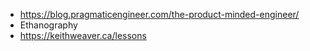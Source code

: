 - https://blog.pragmaticengineer.com/the-product-minded-engineer/
- Ethanography
- https://keithweaver.ca/lessons
